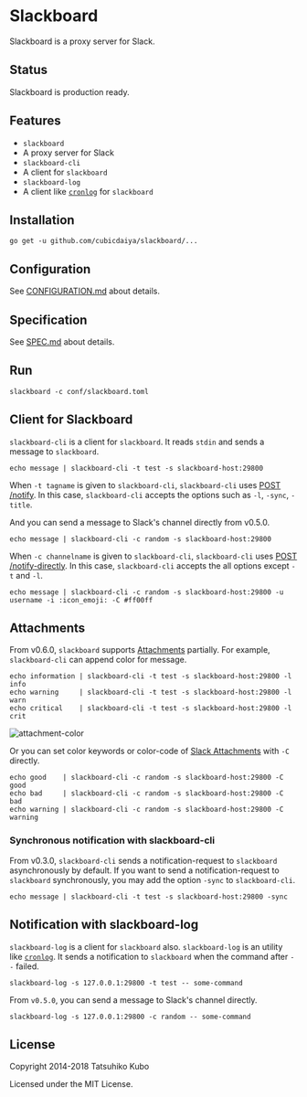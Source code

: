 # Slackboard

Slackboard is a proxy server for Slack.

## Status

Slackboard is production ready.

## Features

 * `slackboard`
  * A proxy server for Slack
 * `slackboard-cli`
  * A client for `slackboard`
 * `slackboard-log`
  * A client like [`cronlog`](https://github.com/kazuho/kaztools/blob/master/cronlog) for `slackboard`

## Installation

```
go get -u github.com/cubicdaiya/slackboard/...
```

## Configuration

See [CONFIGURATION.md](https://github.com/cubicdaiya/slackboard/blob/master/CONFIGURATION.md) about details.

## Specification

See [SPEC.md](https://github.com/cubicdaiya/slackboard/blob/master/SPEC.md) about details.

## Run

```
slackboard -c conf/slackboard.toml
```

## Client for Slackboard

`slackboard-cli` is a client for `slackboard`. It reads `stdin` and sends a message to `slackboard`.

```
echo message | slackboard-cli -t test -s slackboard-host:29800
```

When `-t tagname` is given to `slackboard-cli`, `slackboard-cli` uses
[POST /notify](https://github.com/cubicdaiya/slackboard/blob/master/SPEC.md#post-notify).
In this case, `slackboard-cli` accepts the options such as `-l`, `-sync`, `-title`.

And you can send a message to Slack's channel directly from v0.5.0.

```
echo message | slackboard-cli -c random -s slackboard-host:29800
```

When `-c channelname` is given to `slackboard-cli`, `slackboard-cli` uses [POST /notify-directly](https://github.com/cubicdaiya/slackboard/blob/master/SPEC.md#post-notify-directly). In this case, `slackboard-cli` accepts the all options except `-t` and `-l`.

```
echo message | slackboard-cli -c random -s slackboard-host:29800 -u username -i :icon_emoji: -C #ff00ff
```

## Attachments

From v0.6.0, `slackboard` supports [Attachments](https://api.slack.com/docs/attachments) partially.
For example, `slackboard-cli` can append color for message.

```
echo information | slackboard-cli -t test -s slackboard-host:29800 -l info
echo warning     | slackboard-cli -t test -s slackboard-host:29800 -l warn
echo critical    | slackboard-cli -t test -s slackboard-host:29800 -l crit
```

![attachment-color](https://raw.githubusercontent.com/cubicdaiya/slackboard/master/img/attachments.png)

Or you can set color keywords or color-code of [Slack Attachments](https://api.slack.com/docs/attachments) with `-C` directly.

```
echo good    | slackboard-cli -c random -s slackboard-host:29800 -C good
echo bad     | slackboard-cli -c random -s slackboard-host:29800 -C bad
echo warning | slackboard-cli -c random -s slackboard-host:29800 -C warning
```

### Synchronous notification with slackboard-cli

From v0.3.0, `slackboard-cli` sends a notification-request to `slackboard` asynchronously by default.
If you want to send a notification-request to `slackboard` synchronously, you may add the option `-sync` to `slackboard-cli`.

```
echo message | slackboard-cli -t test -s slackboard-host:29800 -sync
```

## Notification with slackboard-log

`slackboard-log` is a client for `slackboard` also. `slackboard-log` is an utility like [`cronlog`](https://github.com/kazuho/kaztools/blob/master/cronlog).
It sends a notification to `slackboard` when the command after `--` failed.

```
slackboard-log -s 127.0.0.1:29800 -t test -- some-command
```

From `v0.5.0`, you can send a message to Slack's channel directly.

```
slackboard-log -s 127.0.0.1:29800 -c random -- some-command
```

## License

Copyright 2014-2018 Tatsuhiko Kubo


Licensed under the MIT License.
